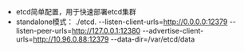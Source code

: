* etcd简单配置，用于快速部署etcd集群
* standalone模式：
 ./etcd. --listen-client-urls=http://0.0.0.0:12379
        --listen-peer-urls=http://127.0.0.1:12380
        --advertise-client-urls=http://10.96.0.88:12379
        --data-dir=/var/etcd/data
